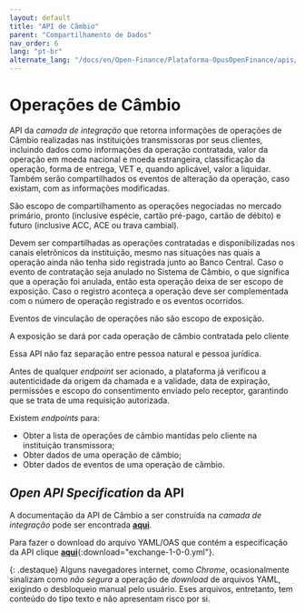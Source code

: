 ```yaml
---
layout: default
title: "API de Câmbio"
parent: "Compartilhamento de Dados"
nav_order: 6
lang: "pt-br"
alternate_lang: "/docs/en/Open-Finance/Plataforma-OpusOpenFinance/apis/Câmbio/"
---
```


# Operações de Câmbio

API da *camada de integração* que retorna informações de operações de Câmbio realizadas nas instituições transmissoras por seus clientes, incluindo dados como informações da operação contratada, valor da operação em moeda nacional e moeda estrangeira, classificação da operação, forma de entrega, VET e, quando aplicável, valor a liquidar. Também serão compartilhados os eventos de alteração da operação, caso existam, com as informações modificadas.

São escopo de compartilhamento as operações negociadas no mercado primário, pronto (inclusive espécie, cartão pré-pago, cartão de débito) e futuro (inclusive ACC, ACE ou trava cambial).

Devem ser compartilhadas as operações contratadas e disponibilizadas nos canais eletrônicos da instituição, mesmo nas situações nas quais a operação ainda não tenha sido registrada junto ao Banco Central. Caso o evento de contratação seja anulado no Sistema de Câmbio, o que significa que a operação foi anulada, então esta operação deixa de ser escopo de exposição. Caso o registro aconteça a operação deve ser complementada com o número de operação registrado e os eventos ocorridos.

Eventos de vinculação de operações não são escopo de exposição.

A exposição se dará por cada operação de câmbio contratada pelo cliente

Essa API não faz separação entre pessoa natural e pessoa jurídica.

Antes de qualquer *endpoint* ser acionado, a plataforma já verificou a autenticidade da origem da chamada e a validade, data de expiração, permissões e escopo do consentimento enviado pelo receptor, garantindo que se trata de uma requisição autorizada.

Existem *endpoints* para:

- Obter a lista de operações de câmbio mantidas pelo cliente na instituição transmissora;
- Obter dados de uma operação de câmbio;
- Obter dados de eventos de uma operação de câmbio.

## *Open API Specification* da API

A documentação da API de Câmbio a ser construída na *camada de integração* pode ser encontrada [**aqui**][API-Câmbio].

Para fazer o download do arquivo YAML/OAS que contém a especificação da API clique [**aqui**](exchange-1-0-0.yml){:download="exchange-1-0-0.yml"}.

{: .destaque}
Alguns navegadores internet, como *Chrome*, ocasionalmente sinalizam como *não segura* a operação de *download* de arquivos YAML, exigindo o desbloqueio manual pelo usuário. Eses arquivos, entretanto, tem conteúdo do tipo texto e não apresentam risco por si.

[API-Câmbio]: ../../../../swagger-ui/index.html?api=Câmbio
